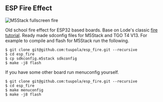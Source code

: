 ## ESP Fire Effect

![M5Stack fullscreen fire](https://appelsiini.net/img/m5stack-fire1-1400.jpg)

Old school fire effect for ESP32 based boards. Base on Lode's classic [fire tutorial](http://lodev.org/cgtutor/fire.html). Ready made sdconfig files for M5Stack and TGO T4 V13. For example to compile and flash for M5Stack run the following.

```
$ git clone git@github.com:tuupola/esp_fire.git --recursive
$ cd esp_fire
$ cp sdkconfig.m5stack sdkconfig
$ make -j8 flash
```

If you have some other board run menuconfig yourself.

```
$ git clone git@github.com:tuupola/esp_fire.git --recursive
$ cd esp_fire
$ make menuconfig
$ make -j8 flash
```

